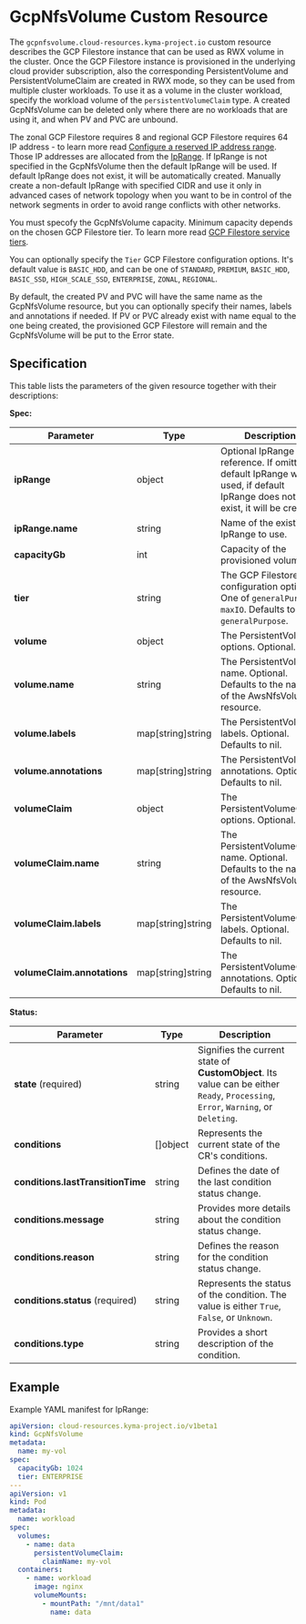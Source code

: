 # GcpNfsVolume Custom Resource

The `gcpnfsvolume.cloud-resources.kyma-project.io` custom resource describes the GCP Filestore
instance that can be used as RWX volume in the cluster. Once the GCP Filestore instance is provisioned
in the underlying cloud provider subscription, also the corresponding PersistentVolume and
PersistentVolumeClaim are created in RWX mode, so they can be used from multiple cluster workloads.
To use it as a volume in the cluster workload, specify the workload volume of the `persistentVolumeClaim` type.
A created GcpNfsVolume can be deleted only where there are no workloads that
are using it, and when PV and PVC are unbound.

The zonal GCP Filestore requires 8 and regional GCP Filestore requires 64 IP address - to learn
more read [Configure a reserved IP address range](https://cloud.google.com/filestore/docs/creating-instances#configure_a_reserved_ip_address_range). 
Those IP addresses are
allocated from the [IpRange](./04-10-iprange.md). If IpRange is not specified in the GcpNfsVolume
then the default IpRange will be used. If default IpRange does not exist, it will be automatically created.
Manually create a non-default IpRange with specified CIDR and use it only in advanced cases of network topology
when you want to be in control of the network segments in order to avoid range conflicts with other networks.

You must specofy the GcpNfsVolume capacity. Minimum capacity depends on the chosen GCP Filestore tier.
To learn more read [GCP Filestore service tiers](https://cloud.google.com/filestore/docs/service-tiers).

You can optionally specify the `Tier` GCP Filestore configuration options. It's default value is `BASIC_HDD`, 
and can be one of `STANDARD`, `PREMIUM`, `BASIC_HDD`, `BASIC_SSD`, `HIGH_SCALE_SSD`, `ENTERPRISE`, `ZONAL`, `REGIONAL`.

By default, the created PV and PVC will have the same name as the GcpNfsVolume resource, but you can optionally
specify their names, labels and annotations if needed. If PV or PVC already exist with name equal to the one
being created, the provisioned GCP Filestore will remain and the GcpNfsVolume will be put to the Error state.

## Specification <!-- {docsify-ignore} -->
This table lists the parameters of the given resource together with their descriptions:

**Spec:**

| Parameter                   | Type                | Description                                                                                                                                                                    |
|-----------------------------|---------------------|--------------------------------------------------------------------------------------------------------------------------------------------------------------------------------|
| **ipRange**                 | object              | Optional IpRange reference. If omitted, default IpRange will be used, if default IpRange does not exist, it will be created                                                    |
| **ipRange.name**            | string              | Name of the existing IpRange to use.                                                                                                                                           |
| **capacityGb**              | int                 | Capacity of the provisioned volume.                                                                                                                                            |
| **tier**                    | string              | The GCP Filestore tier configuration option. One of `generalPurpose`, `maxIO`. Defaults to `generalPurpose`.                                                                   |
| **volume**                  | object              | The PersistentVolume options. Optional.                                                                                                                                        |
| **volume.name**             | string              | The PersistentVolume name. Optional. Defaults to the name of the AwsNfsVolume resource.                                                                                        |
| **volume.labels**           | map\[string\]string | The PersistentVolume labels. Optional. Defaults to nil.                                                                                                                        |
| **volume.annotations**      | map\[string\]string | The PersistentVolume annotations. Optional. Defaults to nil.                                                                                                                   |
| **volumeClaim**             | object              | The PersistentVolumeClaim options. Optional.                                                                                                                                   |
| **volumeClaim.name**        | string              | The PersistentVolumeClaim name. Optional. Defaults to the name of the AwsNfsVolume resource.                                                                                   |
| **volumeClaim.labels**      | map\[string\]string | The PersistentVolumeClaim labels. Optional. Defaults to nil.                                                                                                                   |
| **volumeClaim.annotations** | map\[string\]string | The PersistentVolumeClaim annotations. Optional. Defaults to nil.                                                                                                              |

**Status:**

| Parameter                         | Type       | Description                                                                                                                        |
|-----------------------------------|------------|------------------------------------------------------------------------------------------------------------------------------------|
| **state** (required)              | string     | Signifies the current state of **CustomObject**. Its value can be either `Ready`, `Processing`, `Error`, `Warning`, or `Deleting`. |
| **conditions**                    | \[\]object | Represents the current state of the CR's conditions.                                                                               |
| **conditions.lastTransitionTime** | string     | Defines the date of the last condition status change.                                                                              |
| **conditions.message**            | string     | Provides more details about the condition status change.                                                                           |
| **conditions.reason**             | string     | Defines the reason for the condition status change.                                                                                |
| **conditions.status** (required)  | string     | Represents the status of the condition. The value is either `True`, `False`, or `Unknown`.                                         |
| **conditions.type**               | string     | Provides a short description of the condition.                                                                                     |


## Example <!-- {docsify-ignore} -->

Example YAML manifest for IpRange:

```yaml
apiVersion: cloud-resources.kyma-project.io/v1beta1
kind: GcpNfsVolume
metadata:
  name: my-vol
spec:
  capacityGb: 1024
  tier: ENTERPRISE
---
apiVersion: v1
kind: Pod
metadata:
  name: workload
spec:
  volumes:
    - name: data
      persistentVolumeClaim:
        claimName: my-vol
  containers:
    - name: workload
      image: nginx
      volumeMounts:
        - mountPath: "/mnt/data1"
          name: data
```
